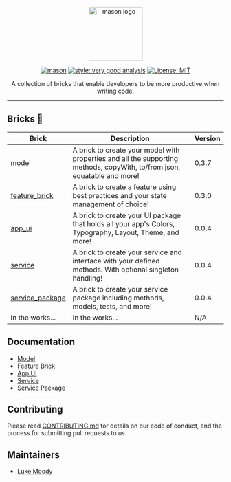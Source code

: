 <p align="center">
<img src="https://raw.githubusercontent.com/felangel/mason/master/assets/mason_full.png" height="125" alt="mason logo" />
</p>

<p align="center">
<a href="https://github.com/felangel/mason/actions"><img src="https://github.com/felangel/mason/workflows/mason/badge.svg" alt="mason"></a>
<a href="https://pub.dev/packages/very_good_analysis"><img src="https://img.shields.io/badge/style-very_good_analysis-B22C89.svg" alt="style: very good analysis"></a>
<a href="https://opensource.org/licenses/MIT"><img src="https://img.shields.io/badge/license-MIT-purple.svg" alt="License: MIT"></a>
</p>

<p align="center">
A collection of bricks that enable developers to be more productive when writing code.
</p>

---

## Bricks 🧱

| Brick                                                                | Description                                                                                                              | Version |
| -------------------------------------------------------------------- | ------------------------------------------------------------------------------------------------------------------------ | ------- |
| [model](https://brickhub.dev/bricks/model/0.3.7)                     | A brick to create your model with properties and all the supporting methods, copyWith, to/from json, equatable and more! | 0.3.7   |
| [feature_brick](https://brickhub.dev/bricks/feature_brick/0.3.0)     | A brick to create a feature using best practices and your state management of choice!                                    | 0.3.0   |
| [app_ui](https://brickhub.dev/bricks/app_ui/0.0.4)                   | A brick to create your UI package that holds all your app's Colors, Typography, Layout, Theme, and more!                 | 0.0.4   |
| [service](https://brickhub.dev/bricks/service/0.0.4)                 | A brick to create your service and interface with your defined methods. With optional singleton handling!                | 0.0.4   |
| [service_package](https://brickhub.dev/bricks/service_package/0.0.4) | A brick to create your service package including methods, models, tests, and more!                                       | 0.0.4   |
| In the works...                                                      | In the works...                                                                                                          | N/A     |

## Documentation

- [Model](https://github.com/LukeMoody01/mason_bricks/tree/master/bricks/model)
- [Feature Brick](https://github.com/LukeMoody01/mason_bricks/tree/master/bricks/feature_brick)
- [App UI](https://github.com/LukeMoody01/mason_bricks/tree/master/bricks/app_ui)
- [Service](https://github.com/LukeMoody01/mason_bricks/tree/master/bricks/service)
- [Service Package](https://github.com/LukeMoody01/mason_bricks/tree/master/bricks/service_package)

## Contributing

Please read [CONTRIBUTING.md](https://github.com/LukeMoody01/mason_bricks/tree/master/CONTRIBUTING.md) for details on our code of conduct, and the process for submitting pull requests to us.

## Maintainers

- [Luke Moody](https://github.com/LukeMoody01)
